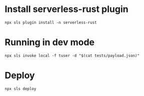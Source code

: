 # Install serverless-rust plugin
```
npx sls plugin install -n serverless-rust
```

# Running in dev mode
```
npx sls invoke local -f tuser -d "$(cat tests/payload.json)"
```

# Deploy
```
npx sls deploy
```

